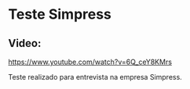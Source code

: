 # Teste Simpress

## Video:
https://www.youtube.com/watch?v=6Q_ceY8KMrs

Teste realizado para entrevista na empresa Simpress.
